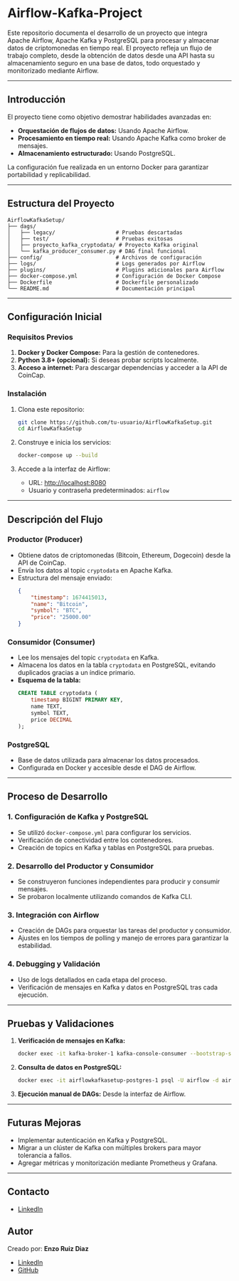 # Airflow-Kafka-Project


Este repositorio documenta el desarrollo de un proyecto que integra Apache Airflow, Apache Kafka y PostgreSQL para procesar y almacenar datos de criptomonedas en tiempo real. El proyecto refleja un flujo de trabajo completo, desde la obtención de datos desde una API hasta su almacenamiento seguro en una base de datos, todo orquestado y monitorizado mediante Airflow.

---

## Introducción

El proyecto tiene como objetivo demostrar habilidades avanzadas en:
- **Orquestación de flujos de datos:** Usando Apache Airflow.
- **Procesamiento en tiempo real:** Usando Apache Kafka como broker de mensajes.
- **Almacenamiento estructurado:** Usando PostgreSQL.

La configuración fue realizada en un entorno Docker para garantizar portabilidad y replicabilidad.

---

## Estructura del Proyecto

```plaintext
AirflowKafkaSetup/
├── dags/
│   ├── legacy/                   # Pruebas descartadas
│   ├── test/                     # Pruebas exitosas
│   ├── proyecto_kafka_cryptodata/ # Proyecto Kafka original
│   └── kafka_producer_consumer.py # DAG final funcional
├── config/                       # Archivos de configuración
├── logs/                         # Logs generados por Airflow
├── plugins/                      # Plugins adicionales para Airflow
├── docker-compose.yml            # Configuración de Docker Compose
├── Dockerfile                    # Dockerfile personalizado
└── README.md                     # Documentación principal
```

---

## Configuración Inicial

### Requisitos Previos

1. **Docker y Docker Compose:** Para la gestión de contenedores.
2. **Python 3.8+ (opcional):** Si deseas probar scripts localmente.
3. **Acceso a internet:** Para descargar dependencias y acceder a la API de CoinCap.

### Instalación

1. Clona este repositorio:
   ```bash
   git clone https://github.com/tu-usuario/AirflowKafkaSetup.git
   cd AirflowKafkaSetup
   ```

2. Construye e inicia los servicios:
   ```bash
   docker-compose up --build
   ```

3. Accede a la interfaz de Airflow:
   - URL: [http://localhost:8080](http://localhost:8080)
   - Usuario y contraseña predeterminados: `airflow`

---

## Descripción del Flujo

### Productor (Producer)
- Obtiene datos de criptomonedas (Bitcoin, Ethereum, Dogecoin) desde la API de CoinCap.
- Envía los datos al topic `cryptodata` en Apache Kafka.
- Estructura del mensaje enviado:
  ```json
  {
      "timestamp": 1674415013,
      "name": "Bitcoin",
      "symbol": "BTC",
      "price": "25000.00"
  }
  ```

### Consumidor (Consumer)
- Lee los mensajes del topic `cryptodata` en Kafka.
- Almacena los datos en la tabla `cryptodata` en PostgreSQL, evitando duplicados gracias a un índice primario.
- **Esquema de la tabla:**
  ```sql
  CREATE TABLE cryptodata (
      timestamp BIGINT PRIMARY KEY,
      name TEXT,
      symbol TEXT,
      price DECIMAL
  );
  ```

### PostgreSQL
- Base de datos utilizada para almacenar los datos procesados.
- Configurada en Docker y accesible desde el DAG de Airflow.

---

## Proceso de Desarrollo

### 1. Configuración de Kafka y PostgreSQL
- Se utilizó `docker-compose.yml` para configurar los servicios.
- Verificación de conectividad entre los contenedores.
- Creación de topics en Kafka y tablas en PostgreSQL para pruebas.

### 2. Desarrollo del Productor y Consumidor
- Se construyeron funciones independientes para producir y consumir mensajes.
- Se probaron localmente utilizando comandos de Kafka CLI.

### 3. Integración con Airflow
- Creación de DAGs para orquestar las tareas del productor y consumidor.
- Ajustes en los tiempos de polling y manejo de errores para garantizar la estabilidad.

### 4. Debugging y Validación
- Uso de logs detallados en cada etapa del proceso.
- Verificación de mensajes en Kafka y datos en PostgreSQL tras cada ejecución.

---

## Pruebas y Validaciones

1. **Verificación de mensajes en Kafka:**
   ```bash
   docker exec -it kafka-broker-1 kafka-console-consumer --bootstrap-server localhost:9092 --topic cryptodata --from-beginning
   ```

2. **Consulta de datos en PostgreSQL:**
   ```bash
   docker exec -it airflowkafkasetup-postgres-1 psql -U airflow -d airflow -c "SELECT * FROM cryptodata;"
   ```

3. **Ejecución manual de DAGs:** Desde la interfaz de Airflow.

---

## Futuras Mejoras

- Implementar autenticación en Kafka y PostgreSQL.
- Migrar a un clúster de Kafka con múltiples brokers para mayor tolerancia a fallos.
- Agregar métricas y monitorización mediante Prometheus y Grafana.

---

## Contacto
- [LinkedIn](https://www.linkedin.com/in/enzo-ruiz-diaz/)

## Autor

Creado por: **Enzo Ruiz Diaz**
- [LinkedIn](https://www.linkedin.com/in/enzo-ruiz-diaz/)
- [GitHub](https://github.com/tu-usuario/)

